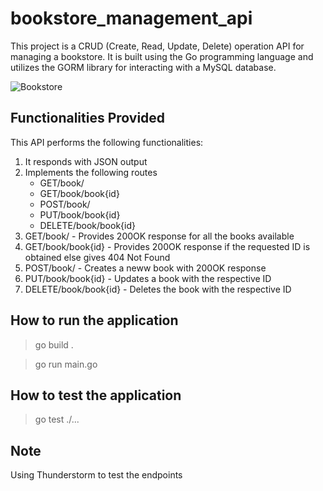 # bookstore_management_api
This project is a CRUD (Create, Read, Update, Delete) operation API for managing a bookstore. It is built using the Go programming language and utilizes the GORM library for interacting with a MySQL database.


![Bookstore](https://github.com/MeghanashreeC/bookstore_management_api/assets/75469288/148ae41c-8516-4034-8ae0-74bf82f0a54d)

## Functionalities Provided
This API performs the following functionalities:
1. It responds with JSON output
2. Implements the following routes
   -  GET/book/
   -  GET/book/book{id}
   -  POST/book/
   - PUT/book/book{id}
   - DELETE/book/book{id}
3. GET/book/ - Provides 200OK response for all the books available
4. GET/book/book{id} - Provides 200OK response if the requested ID is obtained else gives 404 Not Found
5. POST/book/ - Creates a neww book with 200OK response
6. PUT/book/book{id} - Updates a book with the respective ID
7. DELETE/book/book{id} - Deletes the book with the respective ID
   
## How to run the application
> go build .

> go run main.go

## How to test the application
> go test ./...

## Note
Using Thunderstorm to test the endpoints




   
   

